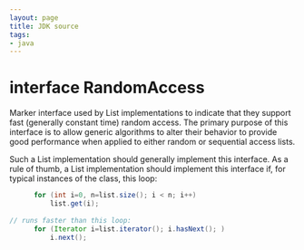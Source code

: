 ```yaml
---
layout: page
title: JDK source
tags:
- java
---
```


# interface RandomAccess
Marker interface used by List implementations to indicate that they support fast (generally constant time) random access. The primary purpose of this interface is to allow generic algorithms to alter their behavior to provide good performance when applied to either random or sequential access lists.


 Such a List implementation should generally implement this interface. As a rule of thumb, a List implementation should implement this interface if, for typical instances of the class, this loop:
 
 ```java
       for (int i=0, n=list.size(); i < n; i++)
           list.get(i);
   
// runs faster than this loop:
       for (Iterator i=list.iterator(); i.hasNext(); )
           i.next();


```
